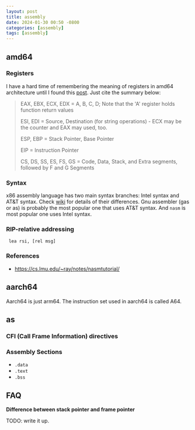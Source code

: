 ```yaml
---
layout: post
title: assembly
date: 2024-01-30 00:50 -0800
categories: [assembly]
tags: [assembly]
---
```


## amd64

### Registers

I have a hard time of remembering the meaning of registers in amd64
architecture until I found this
[post](http://baileysoriginalirishtech.blogspot.com/2017/02/remember-registers.html).
Just cite the summary below:

> EAX, EBX, ECX, EDX = A, B, C, D; Note that the 'A' register holds function
> return values
>
> ESI, EDI = Source, Destination (for string operations) - ECX may be the
> counter and EAX may used, too.
>
> ESP, EBP = Stack Pointer, Base Pointer
>
> EIP = Instruction Pointer
>
> CS, DS, SS, ES, FS, GS = Code, Data, Stack, and Extra segments, followed by F
> and G Segments

### Syntax

x86 assembly language has two main syntax branches: Intel syntax and AT&T
syntax. Check
[wiki](https://en.wikipedia.org/wiki/X86_assembly_language#Syntax) for details
of their differences. Gnu assembler (gas or as) is probably the most popular
one that uses AT&T syntax. And `nasm` is most popular one uses Intel syntax.

### RIP-relative addressing

```
 lea rsi, [rel msg]
```

### References

- https://cs.lmu.edu/~ray/notes/nasmtutorial/

## aarch64

Aarch64 is just arm64. The instruction set used in aarch64 is called A64.

## as

### CFI (Call Frame Information) directives

### Assembly Sections

- `.data`
- `.text`
- `.bss`

## FAQ

**Difference between stack pointer and frame pointer**

TODO: write it up.
